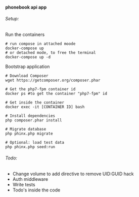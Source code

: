 #### phonebook api app

###### Setup:

Run the containers
```shell script
# run compose in attached moode
docker-compose up 
# or detached mode, to free the terminal
docker-compose up -d
```
Bootstrap application
```shell script
# Download Composer
wget https://getcomposer.org/composer.phar

# Get the php7-fpm container id
docker ps #to get the container "php7-fpm" id

# Get inside the container  
docker exec -it [CONTAINER ID] bash

# Install dependencies
php composer.phar install

# Migrate database
php phinx.php migrate

# Optional: load test data
php phinx.php seed:run
```
###### Todo:
 - Change volume to add directive to remove UID:GUID hack
 - Auth middleware
 - Write tests
 - Todo's inside the code 

